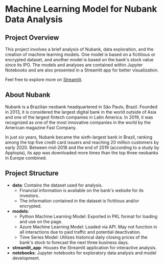 # Machine Learning Model for Nubank Data Analysis

## Project Overview

This project involves a brief analysis of Nubank, data exploration, and the creation of machine learning models. One model is based on a fictitious or encrypted dataset, and another model is based on the bank's stock value since its IPO. 
The models and analyses are contained within Jupyter Notebooks and are also presented in a Streamlit app for better visualization.

Feel free to explore more on [Streamlit](https://nubank.streamlit.app/).

## About Nubank

Nubank is a Brazilian neobank headquartered in São Paulo, Brazil. Founded in 2013, it is considered the largest digital bank in the world outside of Asia and one of the largest fintech companies in Latin America. In 2019, it was recognized as one of the most innovative companies in the world by the American magazine Fast Company.

In just six years, Nubank became the sixth-largest bank in Brazil, ranking among the top five credit card issuers and reaching 20 million customers by early 2020. Between mid-2018 and the end of 2019 (according to a study by Apptopia), its app was downloaded more times than the top three neobanks in Europe combined.

## Project Structure

- **data**: Contains the dataset used for analysis.
  - Financial information is available on the bank's website for its investors.
  - The information contained in the dataset is fictitious and/or encrypted.
- **models**:
  - Python Machine Learning Model: Exported in PKL format for loading and use on the page.
  - Azure Machine Learning Model: Loaded via API. May not function in all interactions due to paid traffic and potential deactivation.
  - Time Series Model: Utilizes historical daily closing prices of the bank's stock to forecast the next three business days.
- **streamlit_app**: Houses the Streamlit application for interactive analysis.
- **notebooks**: Jupyter notebooks for exploratory data analysis and model development.


